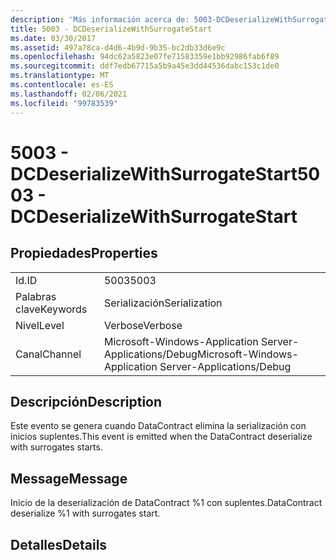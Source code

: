 ```yaml
---
description: 'Más información acerca de: 5003-DCDeserializeWithSurrogateStart'
title: 5003 - DCDeserializeWithSurrogateStart
ms.date: 03/30/2017
ms.assetid: 497a78ca-d4d6-4b9d-9b35-bc2db33d6e9c
ms.openlocfilehash: 94dc62a5823e07fe71583359e1bb92986fab6f89
ms.sourcegitcommit: ddf7edb67715a5b9a45e3dd44536dabc153c1de0
ms.translationtype: MT
ms.contentlocale: es-ES
ms.lasthandoff: 02/06/2021
ms.locfileid: "99783539"
---
```

# <a name="5003---dcdeserializewithsurrogatestart"></a><span data-ttu-id="57af9-103">5003 - DCDeserializeWithSurrogateStart</span><span class="sxs-lookup"><span data-stu-id="57af9-103">5003 - DCDeserializeWithSurrogateStart</span></span>

## <a name="properties"></a><span data-ttu-id="57af9-104">Propiedades</span><span class="sxs-lookup"><span data-stu-id="57af9-104">Properties</span></span>  
  
|||  
|-|-|  
|<span data-ttu-id="57af9-105">Id.</span><span class="sxs-lookup"><span data-stu-id="57af9-105">ID</span></span>|<span data-ttu-id="57af9-106">5003</span><span class="sxs-lookup"><span data-stu-id="57af9-106">5003</span></span>|  
|<span data-ttu-id="57af9-107">Palabras clave</span><span class="sxs-lookup"><span data-stu-id="57af9-107">Keywords</span></span>|<span data-ttu-id="57af9-108">Serialización</span><span class="sxs-lookup"><span data-stu-id="57af9-108">Serialization</span></span>|  
|<span data-ttu-id="57af9-109">Nivel</span><span class="sxs-lookup"><span data-stu-id="57af9-109">Level</span></span>|<span data-ttu-id="57af9-110">Verbose</span><span class="sxs-lookup"><span data-stu-id="57af9-110">Verbose</span></span>|  
|<span data-ttu-id="57af9-111">Canal</span><span class="sxs-lookup"><span data-stu-id="57af9-111">Channel</span></span>|<span data-ttu-id="57af9-112">Microsoft-Windows-Application Server-Applications/Debug</span><span class="sxs-lookup"><span data-stu-id="57af9-112">Microsoft-Windows-Application Server-Applications/Debug</span></span>|  
  
## <a name="description"></a><span data-ttu-id="57af9-113">Descripción</span><span class="sxs-lookup"><span data-stu-id="57af9-113">Description</span></span>  

 <span data-ttu-id="57af9-114">Este evento se genera cuando DataContract elimina la serialización con inicios suplentes.</span><span class="sxs-lookup"><span data-stu-id="57af9-114">This event is emitted when the DataContract deserialize with surrogates starts.</span></span>  
  
## <a name="message"></a><span data-ttu-id="57af9-115">Message</span><span class="sxs-lookup"><span data-stu-id="57af9-115">Message</span></span>  

 <span data-ttu-id="57af9-116">Inicio de la deserialización de DataContract %1 con suplentes.</span><span class="sxs-lookup"><span data-stu-id="57af9-116">DataContract deserialize %1 with surrogates start.</span></span>  
  
## <a name="details"></a><span data-ttu-id="57af9-117">Detalles</span><span class="sxs-lookup"><span data-stu-id="57af9-117">Details</span></span>

